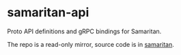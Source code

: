 # samaritan-api

Proto API definitions and gRPC bindings for Samaritan.

The repo is a read-only mirror, source code is in [samaritan](https://github.com/samaritan-proxy/samaritan/tree/master/pb).
